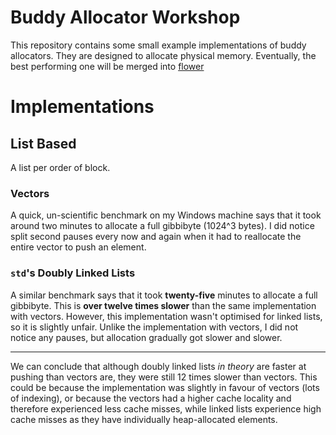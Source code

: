 # Buddy Allocator Workshop

This repository contains some small example implementations of buddy
allocators. They are designed to allocate physical memory. Eventually,
the best performing one will be merged into
[flower](https://github.com/Restioson/flower)

# Implementations

## List Based

A list per order of block.

### Vectors

A quick, un-scientific benchmark on my Windows machine says that it took
around two minutes to allocate a full gibbibyte (1024^3 bytes). I did
notice split second pauses every now and again when it had to reallocate
the entire vector to push an element.

### `std`'s Doubly Linked Lists

A similar benchmark says that it took **twenty-five** minutes to
allocate a full gibbibyte. This is **over twelve times slower** than
the same implementation with vectors. However, this implementation
wasn't optimised for linked lists, so it is slightly unfair. Unlike the
implementation with vectors, I did not notice any pauses, but allocation
gradually got slower and slower.

----

We can conclude that although doubly linked lists *in theory* are faster
at pushing than vectors are, they were still 12 times slower than
vectors. This could be because the implementation was slightly in favour
of vectors (lots of indexing), or because the vectors had a higher cache
locality and therefore experienced less cache misses, while linked lists
experience high cache misses as they have individually heap-allocated
elements.